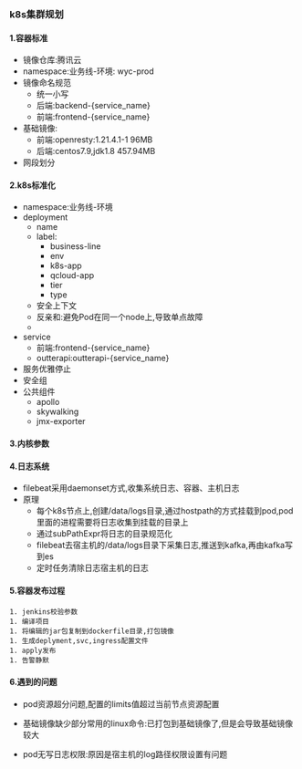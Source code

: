 ### k8s集群规划

#### 1.容器标准

* 镜像仓库:腾讯云
* namespace:业务线-环境: wyc-prod
* 镜像命名规范
  * 统一小写
  * 后端:backend-{service_name}
  * 前端:frontend-{service_name}
* 基础镜像:
  * 前端:openresty:1.21.4.1-1 96MB
  * 后端:centos7.9,jdk1.8  457.94MB
* 网段划分

#### 2.k8s标准化

* namespace:业务线-环境
* deployment
  * name
  * label:
    * business-line
    * env
    * k8s-app
    * qcloud-app
    * tier
    * type
  * 安全上下文
  * 反亲和:避免Pod在同一个node上,导致单点故障
  * 
* service
  * 前端:frontend-{service_name}
  * outterapi:outterapi-{service_name}
* 服务优雅停止
* 安全组
* 公共组件
  * apollo
  * skywalking
  * jmx-exporter

#### 3.内核参数



#### 4.日志系统

* filebeat采用daemonset方式,收集系统日志、容器、主机日志
* 原理
  * 每个k8s节点上,创建/data/logs目录,通过hostpath的方式挂载到pod,pod里面的进程需要将日志收集到挂载的目录上
  * 通过subPathExpr将日志的目录规范化
  * filebeat去宿主机的/data/logs目录下采集日志,推送到kafka,再由kafka写到es
  * 定时任务清除日志宿主机的日志

#### 5.容器发布过程

	1. jenkins校验参数
	1. 编译项目
	1. 将编辑的jar包复制到dockerfile目录,打包镜像
	1. 生成deplyment,svc,ingress配置文件
	1. apply发布
	1. 告警静默

#### 6.遇到的问题

* pod资源超分问题,配置的limits值超过当前节点资源配置
* 基础镜像缺少部分常用的linux命令:已打包到基础镜像了,但是会导致基础镜像较大

* pod无写日志权限:原因是宿主机的log路径权限设置有问题